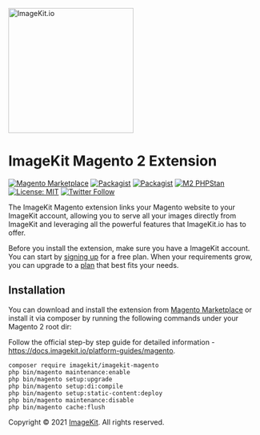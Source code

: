 [<img width="250" alt="ImageKit.io" src="https://raw.githubusercontent.com/imagekit-developer/imagekit-javascript/master/assets/imagekit-light-logo.svg"/>](https://imagekit.io)

# ImageKit Magento 2 Extension

[![Magento Marketplace](https://img.shields.io/badge/Magento-Marketplace-orange)](https://marketplace.magento.com/imagekit-imagekit-magento.html)
[![Packagist](https://img.shields.io/packagist/v/imagekit/imagekit-magento.svg)](https://packagist.org/packages/imagekit/imagekit-magento) 
[![Packagist](https://img.shields.io/packagist/dt/imagekit/imagekit-magento.svg)](https://packagist.org/packages/imagekit/imagekit-magento) 
[![M2 PHPStan](https://github.com/imagekit-developer/imagekit-magento/actions/workflows/phpstan.yml/badge.svg)](https://github.com/imagekit-developer/imagekit-magento/actions/workflows/phpstan.yml)
[![License: MIT](https://img.shields.io/badge/License-MIT-yellow.svg)](https://opensource.org/licenses/MIT)
[![Twitter Follow](https://img.shields.io/twitter/follow/imagekitio?label=Follow&style=social)](https://twitter.com/ImagekitIo)


The ImageKit Magento extension links your Magento website to your ImageKit account, allowing you to serve all your images directly from ImageKit and leveraging all the powerful features that ImageKit.io has to offer.

Before you install the extension, make sure you have a ImageKit account. You can start by [signing up](https://imagekit.io/registration) for a free plan. When your requirements grow, you can upgrade to a [plan](https://imagekit.io/plans/) that best fits your needs.

## Installation

You can download and install the extension from [Magento Marketplace](https://marketplace.magento.com/imagekit-imagekit-magento.html) or install it via composer by running the following commands under your Magento 2 root dir:

Follow the official step-by step guide for detailed information - https://docs.imagekit.io/platform-guides/magento.

```
composer require imagekit/imagekit-magento
php bin/magento maintenance:enable
php bin/magento setup:upgrade
php bin/magento setup:di:compile
php bin/magento setup:static-content:deploy
php bin/magento maintenance:disable
php bin/magento cache:flush
```


Copyright © 2021 [ImageKit](https://imagekit.io/). All rights reserved.

